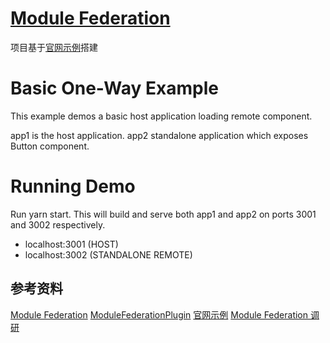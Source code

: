 # [Module Federation](https://webpack.js.org/concepts/module-federation/)

项目基于[官网示例](https://github.com/module-federation/module-federation-examples/tree/master/basic-host-remote)搭建


# Basic One-Way Example
This example demos a basic host application loading remote component.

app1 is the host application.
app2 standalone application which exposes Button component.

# Running Demo
Run yarn start. This will build and serve both app1 and app2 on ports 3001 and 3002 respectively.

- localhost:3001 (HOST)
- localhost:3002 (STANDALONE REMOTE)


## 参考资料

[Module Federation](https://webpack.js.org/concepts/module-federation/)
[ModuleFederationPlugin](https://webpack.docschina.org/plugins/module-federation-plugin/)
[官网示例](https://github.com/module-federation/module-federation-examples/tree/master/basic-host-remote)
[Module Federation 调研](https://github.com/cjh804263197/test-module-federation/wiki/Module-Federation-%E8%B0%83%E7%A0%94)
